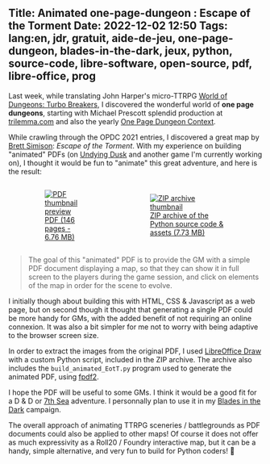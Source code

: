 Title: Animated one-page-dungeon : Escape of the Torment
Date: 2022-12-02 12:50
Tags: lang:en, jdr, gratuit, aide-de-jeu, one-page-dungeon, blades-in-the-dark, jeux, python, source-code, libre-software, open-source, pdf, libre-office, prog
---

Last week, while translating John Harper's micro-TTRPG [World of Dungeons: Turbo Breakers](world-of-dungeons-turbo-breakers.html), I discovered the wonderful world of **one page dungeons**,
starting with Michael Prescott splendid production at [trilemma.com](http://blog.trilemma.com/p/aventures-en-francais.html)
and also the yearly [One Page Dungeon Context](https://www.dungeoncontest.com/).

While crawling through the OPDC 2021 entries, I discovered a great map by [Brett Simison](https://mooselich.com/): _Escape of the Torment_.
With my experience on building "animated" PDFs (on [Undying Dusk](undying-dusk-a-pdf-video-game.html) and another game I'm currently working on), I thought it would be fun to "animate" this great adventure, and here is the result:

<div class="side-by-side">
  <a href="images/2022/11/EscapeOfTheTorment-animated.pdf">
    <figure>
      <img alt="PDF thumbnail preview" src="images/2022/11/EscapeOfTheTorment-animated.gif">
      <figcaption>PDF (146 pages - 6.76 MB)</figcaption>
    </figure>
  </a>
  <a href="images/2022/11/EscapeOfTheTorment-PythonCodeAndAssets.zip">
    <figure>
      <img alt="ZIP archive thumbnail" src="images/2022/11/EscapeOfTheTorment-zip-thumbnail.jpg">
      <figcaption>ZIP archive of the Python source code &amp; assets (7.73 MB)</figcaption>
    </figure>
  </a>
</div>

> The goal of this "animated" PDF is to provide the GM with a simple PDF document displaying a map,
> so that they can show it in full screen to the players during the game session,
> and click on elements of the map in order for the scene to evolve.

I initially though about building this with HTML, CSS & Javascript as a web page,
but on second though it thought that generating a single PDF could be more handy for GMs,
with the added benefit of not requiring an online connexion. It was also a bit simpler for me not to worry with being adaptive to the browser screen size.

In order to extract the images from the original PDF, I used [LibreOffice Draw](https://libreoffice.org/discover/draw/)
with a custom Python script, included in the ZIP archive.
The archive also includes the `build_animated_EotT.py` program used to generate the animated PDF, using [fpdf2](https://pyfpdf.github.io/fpdf2/).

I hope the PDF will be useful to some GMs. I think it would be a good fit for a D & D or [7th Sea](https://en.wikipedia.org/wiki/7th_Sea_(role-playing_game)) adventure. I personnally plan to use it in my [Blades in the Dark](https://bladesinthedark.com) campaign.

The overall approach of animating TTRPG sceneries / battlegrounds as PDF documents could also be applied to other maps!
Of course it does not offer as much expressivity as a Roll20 / Foundry interactive map,
but it can be a handy, simple alternative, and very fun to build for Python coders! 🐍

<style>
@media (min-width:768px) {
  .side-by-side {
    display: flex;
    justify-content: center;
    align-items: center;
  }
  .side-by-side > * { margin: 0 2rem; }
}
</style>

<!-- Com'
* [x] email to dm@mooselich.com
* [x] https://www.casusno.fr/viewtopic.php?t=41384
* [x] Reddit:
    + https://www.reddit.com/r/onePageDungeon/comments/zakoa1/animated_onepagedungeon_escape_of_the_torment/
    + https://www.reddit.com/r/osr/comments/zakr9b/i_made_an_animated_pdf_out_of_brett_simison/
    + https://www.reddit.com/r/battlemaps/comments/zasgjs/i_made_an_animated_pdf_out_of_brett_simison/
-->
